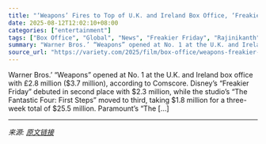 ```yaml
---
title: "‘Weapons’ Fires to Top of U.K. and Ireland Box Office, ‘Freakier Friday’ Bows Strong"
date: 2025-08-12T12:02:10+08:00
categories: ["entertainment"]
tags: ["Box Office", "Global", "News", "Freakier Friday", "Rajinikanth", "War 2", "Weapons"]
summary: "Warner Bros.’ “Weapons” opened at No. 1 at the U.K. and Ireland box office with £2.8 million ($3.7 million), according to Comscore. Disney’s “Freakier Friday” debuted in second place with $2.3 million"
source_url: "https://variety.com/2025/film/box-office/weapons-freakier-friday-uk-ireland-box-office-1236487264/"
---
```


Warner Bros.’ “Weapons” opened at No. 1 at the U.K. and Ireland box office with £2.8 million ($3.7 million), according to Comscore. Disney’s “Freakier Friday” debuted in second place with $2.3 million, while the studio&#8217;s “The Fantastic Four: First Steps” moved to third, taking $1.8 million for a three-week total of $25.5 million. Paramount’s “The [&#8230;]

---

*来源: [原文链接](https://variety.com/2025/film/box-office/weapons-freakier-friday-uk-ireland-box-office-1236487264/)*
